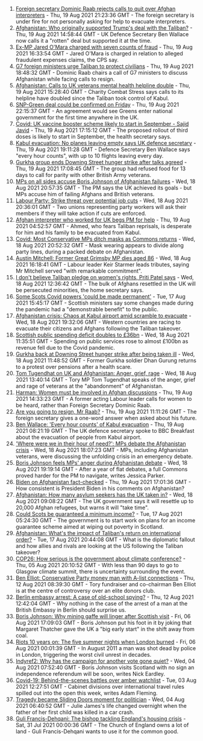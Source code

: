 1. [Foreign secretary Dominic Raab rejects calls to quit over Afghan interpreters](https://www.bbc.co.uk/news/uk-58265160) - Thu, 19 Aug 2021 21:23:36 GMT - The foreign secretary is under fire for not personally asking for help to evacuate interpreters.
2. [Afghanistan: Who originally supported Trump's deal with the Taliban?](https://www.bbc.co.uk/news/58271943) - Thu, 19 Aug 2021 14:58:44 GMT - UK Defence Secretary Ben Wallace now calls it a "rotten" deal but supported it at the time.
3. [Ex-MP Jared O'Mara charged with seven counts of fraud](https://www.bbc.co.uk/news/uk-england-south-yorkshire-58272878) - Thu, 19 Aug 2021 16:33:54 GMT - Jared O'Mara is charged in relation to alleged fraudulent expenses claims, the CPS say.
4. [G7 foreign ministers urge Taliban to protect civilians](https://www.bbc.co.uk/news/uk-politics-58275064) - Thu, 19 Aug 2021 18:48:32 GMT - Dominic Raab chairs a call of G7 ministers to discuss Afghanistan while facing calls to resign.
5. [Afghanistan: Calls to UK veterans mental health helpline double](https://www.bbc.co.uk/news/uk-politics-58271247) - Thu, 19 Aug 2021 15:28:40 GMT - Charity Combat Stress says calls to its helpline have doubled since the Taliban took control of Kabul.
6. [SNP-Green deal could be confirmed on Friday](https://www.bbc.co.uk/news/uk-scotland-scotland-politics-58272209) - Thu, 19 Aug 2021 22:15:37 GMT - An agreement would see Greens enter national government for the first time anywhere in the UK.
7. [Covid: UK vaccine booster scheme likely to start in September - Sajid Javid](https://www.bbc.co.uk/news/uk-58271911) - Thu, 19 Aug 2021 17:15:12 GMT - The proposed rollout of third doses is likely to start in September, the health secretary says.
8. [Kabul evacuation: No planes leaving empty says UK defence secretary](https://www.bbc.co.uk/news/uk-58266555) - Thu, 19 Aug 2021 19:11:28 GMT - Defence Secretary Ben Wallace says "every hour counts", with up to 10 flights leaving every day.
9. [Gurkha group ends Downing Street hunger strike after talks agreed](https://www.bbc.co.uk/news/uk-england-hampshire-58274264) - Thu, 19 Aug 2021 17:08:45 GMT - The group had refused food for 13 days to call for parity with other British Army veterans.
10. [MPs on all sides accuse Boris Johnson of Afghanistan failures](https://www.bbc.co.uk/news/uk-politics-58254794) - Wed, 18 Aug 2021 20:57:35 GMT - The PM says the UK achieved its goals - but MPs accuse him of failing Afghans and British veterans.
11. [Labour Party: Strike threat over potential job cuts](https://www.bbc.co.uk/news/uk-politics-58263728) - Wed, 18 Aug 2021 20:36:01 GMT - Two unions representing party workers will ask their members if they will take action if cuts are enforced.
12. [Afghan interpreter who worked for UK begs PM for help](https://www.bbc.co.uk/news/uk-58264397) - Thu, 19 Aug 2021 04:52:57 GMT - Ahmed, who fears Taliban reprisals, is desperate for him and his family to be evacuated from Kabul.
13. [Covid: Most Conservative MPs ditch masks as Commons returns](https://www.bbc.co.uk/news/uk-politics-58259604) - Wed, 18 Aug 2021 20:52:32 GMT - Mask wearing appears to divide along party lines, during a packed debate on Afghanistan.
14. [Austin Mitchell: Former Great Grimsby MP dies aged 86](https://www.bbc.co.uk/news/uk-england-humber-58257189) - Wed, 18 Aug 2021 16:18:41 GMT - Labour leader Keir Starmer leads tributes, saying Mr Mitchell served "with remarkable commitment".
15. [I don't believe Taliban pledge on women's rights, Priti Patel says](https://www.bbc.co.uk/news/uk-58250211) - Wed, 18 Aug 2021 12:36:42 GMT - The bulk of Afghans resettled in the UK will be persecuted minorities, the home secretary says.
16. [Some Scots Covid powers 'could be made permanent'](https://www.bbc.co.uk/news/uk-scotland-scotland-politics-58244323) - Tue, 17 Aug 2021 15:45:17 GMT - Scottish ministers say some changes made during the pandemic had a "demonstrable benefit" to the public.
17. [Afghanistan crisis: Chaos at Kabul airport amid scramble to evacuate](https://www.bbc.co.uk/news/world-europe-58256696) - Wed, 18 Aug 2021 19:32:06 GMT - Western countries are racing to evacuate their citizens and Afghans following the Taliban takeover.
18. [Scottish public spending deficit doubles to £36bn](https://www.bbc.co.uk/news/uk-scotland-58256028) - Wed, 18 Aug 2021 11:35:51 GMT - Spending on public services rose to almost £100bn as revenue fell due to the Covid pandemic.
19. [Gurkha back at Downing Street hunger strike after being taken ill](https://www.bbc.co.uk/news/uk-england-hampshire-58254634) - Wed, 18 Aug 2021 11:48:52 GMT - Former Gurkha soldier Dhan Gurung returns to a protest over pensions after a health scare.
20. [Tom Tugendhat on UK and Afghanistan: Anger, grief, rage](https://www.bbc.co.uk/news/uk-politics-58259509) - Wed, 18 Aug 2021 13:40:14 GMT - Tory MP Tom Tugendhat speaks of the anger, grief and rage of veterans at the "abandonment" of Afghanistan.
21. [Harman: Women must be involved in Afghan discussions](https://www.bbc.co.uk/news/uk-politics-58272971) - Thu, 19 Aug 2021 14:33:23 GMT - A former acting Labour leader calls for women to be heard, rather than Foreign Secretary Dominic Raab.
22. [Are you going to resign, Mr Raab?](https://www.bbc.co.uk/news/uk-politics-58270377) - Thu, 19 Aug 2021 11:11:26 GMT - The foreign secretary gives a one-word answer when asked about his future.
23. [Ben Wallace: 'Every hour counts' of Kabul evacuation](https://www.bbc.co.uk/news/uk-politics-58267754) - Thu, 19 Aug 2021 08:21:19 GMT - The UK defence secretary spoke to BBC Breakfast about the evacuation of people from Kabul airport.
24. ['Where were we in their hour of need?': MPs debate the Afghanistan crisis](https://www.bbc.co.uk/news/uk-politics-58257781) - Wed, 18 Aug 2021 18:07:23 GMT - MPs, including Afghanistan veterans, were discussing the unfolding crisis in an emergency debate.
25. [Boris Johnson feels MPs' anger during Afghanistan debate](https://www.bbc.co.uk/news/uk-politics-58256616) - Wed, 18 Aug 2021 19:19:14 GMT - After a year of flat debates, a full Commons proved harder for the PM to navigate, writes Jessica Parker.
26. [Biden on Afghanistan fact-checked](https://www.bbc.co.uk/news/58243158) - Thu, 19 Aug 2021 17:01:36 GMT - How consistent is President Biden in his comments on Afghanistan?
27. [Afghanistan: How many asylum seekers has the UK taken in?](https://www.bbc.co.uk/news/uk-58245684) - Wed, 18 Aug 2021 09:08:22 GMT - The UK government says it will resettle up to 20,000 Afghan refugees, but warns it will "take time".
28. [Could Scots be guaranteed a minimum income?](https://www.bbc.co.uk/news/uk-scotland-scotland-politics-58230375) - Tue, 17 Aug 2021 05:24:30 GMT - The government is to start work on plans for an income guarantee scheme aimed at wiping out poverty in Scotland.
29. [Afghanistan: What's the impact of Taliban's return on international order?](https://www.bbc.co.uk/news/world-us-canada-58248864) - Tue, 17 Aug 2021 20:44:08 GMT - What is the diplomatic fallout and how allies and rivals are looking at the US following the Taliban takeover?
30. [COP26: How serious is the government about climate conference?](https://www.bbc.co.uk/news/uk-politics-58107010) - Thu, 05 Aug 2021 20:10:52 GMT - With less than 90 days to go to Glasgow climate summit, there is uncertainty surrounding the event.
31. [Ben Elliot: Conservative Party money man with A-list connections](https://www.bbc.co.uk/news/uk-politics-58100884) - Thu, 12 Aug 2021 08:39:30 GMT - Tory fundraiser and co-chairman Ben Elliot is at the centre of controversy over an elite donors club.
32. [Berlin embassy arrest: A case of old-school spying?](https://www.bbc.co.uk/news/uk-58185957) - Thu, 12 Aug 2021 12:42:04 GMT - Why nothing in the case of the arrest of a man at the British Embassy in Berlin should surprise us.
33. [Boris Johnson: Why mining gaffe will linger after Scottish visit](https://www.bbc.co.uk/news/uk-scotland-58117514) - Fri, 06 Aug 2021 17:09:03 GMT - Boris Johnson put his foot in it by joking that Margaret Thatcher gave the UK a "big early start" in the shift away from coal.
34. [Riots 10 years on: The five summer nights when London burned](https://www.bbc.co.uk/news/uk-england-london-58058031) - Fri, 06 Aug 2021 00:01:39 GMT - In August 2011 a man was shot dead by police in London, triggering the worst civil unrest in decades.
35. [Indyref2: Why has the campaign for another vote gone quiet?](https://www.bbc.co.uk/news/uk-politics-58079551) - Wed, 04 Aug 2021 07:52:40 GMT - Boris Johnson visits Scotland with no sign an independence referendum will be soon, writes Nick Eardley.
36. [Covid-19: Behind-the-scenes battles over amber watchlist](https://www.bbc.co.uk/news/uk-politics-58072985) - Tue, 03 Aug 2021 12:27:51 GMT - Cabinet divisions over international travel rules spilled out into the open this week, writes Adam Fleming.
37. [Tragedy became Sliding Doors moment for politician](https://www.bbc.co.uk/news/uk-wales-politics-58058218) - Wed, 04 Aug 2021 06:40:52 GMT - Julie James's life changed overnight when the father of her first child was killed in a car crash.
38. [Guli Francis-Dehqani: The bishop tackling England's housing crisis](https://www.bbc.co.uk/news/uk-politics-57985577) - Sat, 31 Jul 2021 00:00:36 GMT - The Church of England owns a lot of land - Guli Francis-Dehqani wants to use it for the common good.
